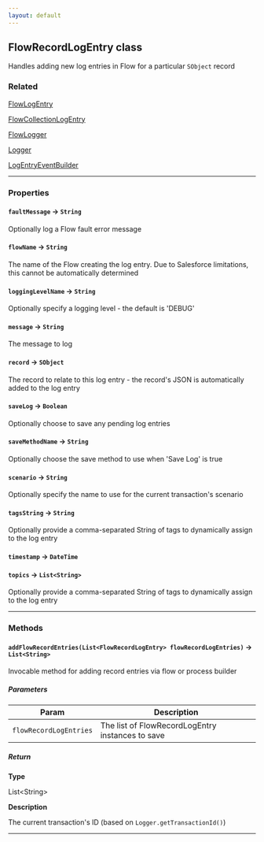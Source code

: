 ```yaml
---
layout: default
---
```


## FlowRecordLogEntry class

Handles adding new log entries in Flow for a particular `SObject` record

### Related

[FlowLogEntry](FlowLogEntry)

[FlowCollectionLogEntry](FlowCollectionLogEntry)

[FlowLogger](FlowLogger)

[Logger](Logger)

[LogEntryEventBuilder](LogEntryEventBuilder)

---

### Properties

#### `faultMessage` → `String`

Optionally log a Flow fault error message

#### `flowName` → `String`

The name of the Flow creating the log entry. Due to Salesforce limitations, this cannot be automatically determined

#### `loggingLevelName` → `String`

Optionally specify a logging level - the default is &apos;DEBUG&apos;

#### `message` → `String`

The message to log

#### `record` → `SObject`

The record to relate to this log entry - the record&apos;s JSON is automatically added to the log entry

#### `saveLog` → `Boolean`

Optionally choose to save any pending log entries

#### `saveMethodName` → `String`

Optionally choose the save method to use when &apos;Save Log&apos; is true

#### `scenario` → `String`

Optionally specify the name to use for the current transaction&apos;s scenario

#### `tagsString` → `String`

Optionally provide a comma-separated String of tags to dynamically assign to the log entry

#### `timestamp` → `DateTime`

#### `topics` → `List<String>`

Optionally provide a comma-separated String of tags to dynamically assign to the log entry

---

### Methods

#### `addFlowRecordEntries(List<FlowRecordLogEntry> flowRecordLogEntries)` → `List<String>`

Invocable method for adding record entries via flow or process builder

##### Parameters

| Param                  | Description                                      |
| ---------------------- | ------------------------------------------------ |
| `flowRecordLogEntries` | The list of FlowRecordLogEntry instances to save |

##### Return

**Type**

List&lt;String&gt;

**Description**

The current transaction&apos;s ID (based on `Logger.getTransactionId()`)

---
